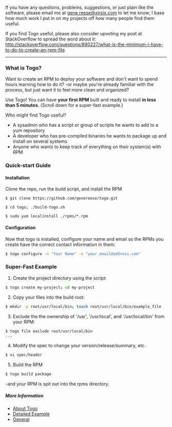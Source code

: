 If you have any questions, problems, suggestions, or just plain like the software, please email me at gene.reese@xirsix.com to let me know; I base how much work I put in on my projects off how many people find them useful.

If you find Togo useful, please also consider upvoting my post at StackOverflow to spread the word about it:
http://stackoverflow.com/questions/880227/what-is-the-minimum-i-have-to-do-to-create-an-rpm-file

---

### What is Togo?
Want to create an RPM to deploy your software and don't want to spend hours learning how to do it? -or maybe you're already familiar with the process, but just want it to feel more clean and organized?

Use Togo! You can have **your first RPM** built and ready to install **in less than 5 minutes.** (Scroll down for a super-fast example.)

Who might find Togo useful?
* A sysadmin who has a script or group of scripts he wants to add to a yum repository
* A developer who has pre-compiled binaries he wants to package up and install on several systems
* Anyone who wants to keep track of everything on their system(s) with RPM
 

### Quick-start Guide
#### Installation
Clone the repo, run the build script, and install the RPM

```
$ git clone https://github.com/genereese/togo.git

$ cd togo; ./build-togo.sh

$ sudo yum localinstall ./rpms/*.rpm
```

#### Configuration
Now that togo is installed, configure your name and email so the RPMs you create have the correct contact information in them:

```bash
$ togo configure -n "Your Name" -e "your_email@address.com"
```

### Super-Fast Example

1) Create the project directory using the script:
```bash
$ togo create my-project; cd my-project
```
2) Copy your files into the build root:
```bash
$ mkdir -p root/usr/local/bin; touch root/usr/local/bin/example_file
```

3) Exclude the the ownership of '/usr', '/usr/local', and '/usr/local/bin' from your RPM:
```bash
$ togo file exclude root/usr/local/bin
...
```

4) Modify the spec to change your version/release/summary, etc.
```bash
$ vi spec/header
```
5) Build the RPM
```bash
$ togo build package
```
-and your RPM is spit out into the rpms directory.

##### More Information
* [About Togo](./docs/about.md)
* [Detailed Example](./docs/detailed-example.md)
* [General](./docs/general.md)
